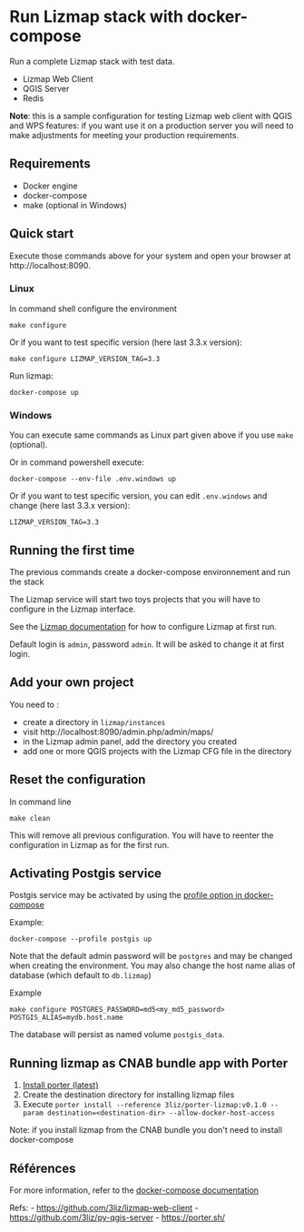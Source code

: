# Run Lizmap stack with docker-compose

Run a complete Lizmap stack with test data. 

- Lizmap Web Client
- QGIS Server
- Redis

**Note**: this is a sample configuration for testing Lizmap web client with QGIS and WPS features: 
if you want use it on a production server you will need to make adjustments for meeting 
your production requirements. 

## Requirements

- Docker engine
- docker-compose
- make (optional in Windows)

## Quick start

Execute those commands above for your system and open your browser at http://localhost:8090.

### Linux

In command shell configure the environment
```
make configure
```
Or if you want to test specific version (here last 3.3.x version):
```
make configure LIZMAP_VERSION_TAG=3.3
```

Run lizmap:
```
docker-compose up
```

### Windows

You can execute same commands as Linux part given above if you use `make` (optional).

Or in command powershell execute:

```
docker-compose --env-file .env.windows up
```
Or if you want to test specific version, you can edit `.env.windows` and change (here last 3.3.x version):

```
LIZMAP_VERSION_TAG=3.3
```

## Running the first time

The previous commands create a docker-compose environnement and run the stack

The Lizmap service will start two toys projects that you will have to configure in the Lizmap
interface.

See the [Lizmap documentation](https://docs.lizmap.com) for how to configure Lizmap at first run.

Default login is `admin`, password `admin`. It will be asked to change it at first login.

## Add your own project

You need to :
* create a directory in `lizmap/instances`
* visit http://localhost:8090/admin.php/admin/maps/
* in the Lizmap admin panel, add the directory you created
* add one or more QGIS projects with the Lizmap CFG file in the directory

## Reset the configuration

In command line

```
make clean 
```

This will remove all previous configuration. You will have to reenter the configuration in Lizmap
as for the first run.

## Activating Postgis service

Postgis service may be activated by using the [profile option in docker-compose](https://docs.docker.com/compose/compose-file/compose-file-v3/#profiles)

Example:

```
docker-compose --profile postgis up
```

Note that the default admin password will be `postgres` and may be changed when creating the environment. You may also
change the host name alias of database (which default to `db.lizmap`)

Example

```
make configure POSTGRES_PASSWORD=md5<my_md5_password> POSTGIS_ALIAS=mydb.host.name
```

The database will persist as named volume `postgis_data`.

## Running lizmap as CNAB bundle app with Porter

1. [Install porter (latest)](https://porter.sh/install/)
2. Create the destination directory for installing lizmap files
2. Execute `porter install --reference 3liz/porter-lizmap:v0.1.0 --param destination=<destination-dir> --allow-docker-host-access` 

Note: if you install lizmap from the CNAB bundle you don't need to install docker-compose

## Références

For more information, refer to the [docker-compose documentation](https://docs.docker.com/compose/)

Refs:
    - https://github.com/3liz/lizmap-web-client
    - https://github.com/3liz/py-qgis-server
    - https://porter.sh/
